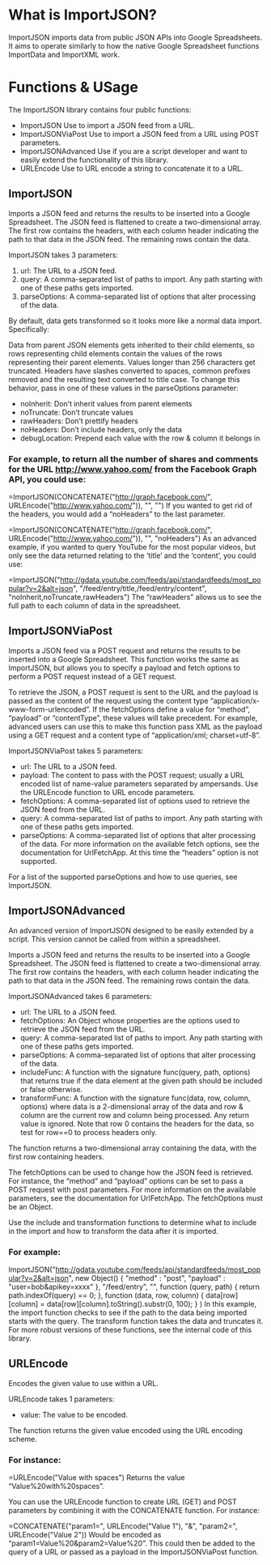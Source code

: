 # What is ImportJSON?
ImportJSON imports data from public JSON APIs into Google Spreadsheets. It aims to operate similarly to how the native Google Spreadsheet functions ImportData and ImportXML work.

# Functions & USage
The ImportJSON library contains four public functions:

- ImportJSON
Use to import a JSON feed from a URL.
- ImportJSONViaPost
Use to import a JSON feed from a URL using POST parameters.
- ImportJSONAdvanced
Use if you are a script developer and want to easily extend the functionality of this library.
- URLEncode
Use to URL encode a string to concatenate it to a URL.


## ImportJSON
Imports a JSON feed and returns the results to be inserted into a Google Spreadsheet. The JSON feed is flattened to create a two-dimensional array. The first row contains the headers, with each column header indicating the path to that data in the JSON feed. The remaining rows contain the data.

ImportJSON takes 3 parameters:

1. url: The URL to a JSON feed.
2. query: A comma-separated list of paths to import. Any path starting with one of these paths gets imported.
3. parseOptions: A comma-separated list of options that alter processing of the data.


By default, data gets transformed so it looks more like a normal data import. Specifically:

Data from parent JSON elements gets inherited to their child elements, so rows representing child elements contain the values of the rows representing their parent elements.
Values longer than 256 characters get truncated.
Headers have slashes converted to spaces, common prefixes removed and the resulting text converted to title case.
To change this behavior, pass in one of these values in the parseOptions parameter:

- noInherit: Don’t inherit values from parent elements
- noTruncate: Don’t truncate values
- rawHeaders: Don’t prettify headers
- noHeaders: Don’t include headers, only the data
- debugLocation: Prepend each value with the row & column it belongs in


### For example, to return all the number of shares and comments for the URL http://www.yahoo.com/ from the Facebook Graph API, you could use:

=ImportJSON(CONCATENATE("http://graph.facebook.com/", URLEncode("http://www.yahoo.com/")),  "", "")
If you wanted to get rid of the headers, you would add a “noHeaders” to the last parameter.

=ImportJSON(CONCATENATE("http://graph.facebook.com/", URLEncode("http://www.yahoo.com/")), "", "noHeaders")
As an advanced example, if you wanted to query YouTube for the most popular videos, but only see the data returned relating to the ‘title’ and the ‘content’, you could use:

=ImportJSON("http://gdata.youtube.com/feeds/api/standardfeeds/most_popular?v=2&alt=json", "/feed/entry/title,/feed/entry/content", "noInherit,noTruncate,rawHeaders")
The “rawHeaders” allows us to see the full path to each column of data in the spreadsheet.


## ImportJSONViaPost
Imports a JSON feed via a POST request and returns the results to be inserted into a Google Spreadsheet. This function works the same as ImportJSON, but allows you to specify a payload and fetch options to perform a POST request instead of a GET request.

To retrieve the JSON, a POST request is sent to the URL and the payload is passed as the content of the request using the content type “application/x-www-form-urlencoded”. If the fetchOptions define a value for “method”, “payload” or “contentType”, these values will take precedent. For example, advanced users can use this to make this function pass XML as the payload using a GET
request and a content type of “application/xml; charset=utf-8”.

ImportJSONViaPost takes 5 parameters:

- url: The URL to a JSON feed.
- payload: The content to pass with the POST request; usually a URL encoded list of name-value parameters separated by ampersands. Use the URLEncode function to URL encode parameters.
- fetchOptions: A comma-separated list of options used to retrieve the JSON feed from the URL.
- query: A comma-separated list of paths to import. Any path starting with one of these paths gets imported.
- parseOptions: A comma-separated list of options that alter processing of the data.
For more information on the available fetch options, see the documentation for UrlFetchApp. At this time the “headers” option is not supported.

For a list of the supported parseOptions and how to use queries, see ImportJSON.


## ImportJSONAdvanced
An advanced version of ImportJSON designed to be easily extended by a script. This version cannot be called from within a spreadsheet.

Imports a JSON feed and returns the results to be inserted into a Google Spreadsheet. The JSON feed is flattened to create a two-dimensional array. The first row contains the headers, with each column header indicating the path to that data in the JSON feed. The remaining rows contain the data.

ImportJSONAdvanced takes 6 parameters:

- url: The URL to a JSON feed.
- fetchOptions: An Object whose properties are the options used to retrieve the JSON feed from the URL.
- query: A comma-separated list of paths to import. Any path starting with one of these paths gets imported.
- parseOptions: A comma-separated list of options that alter processing of the data.
- includeFunc: A function with the signature func(query, path, options) that returns true if the data element at the given path should be included or false otherwise.
- transformFunc: A function with the signature func(data, row, column, options) where data is a 2-dimensional array of the data and row & column are the current row and column being processed. Any return value is ignored. Note that row 0 contains the headers for the data, so test for row==0 to process headers only.

The function returns a two-dimensional array containing the data, with the first row containing headers.

The fetchOptions can be used to change how the JSON feed is retrieved. For instance, the “method” and “payload” options can be set to pass a POST request with post parameters. For more information on the available parameters, see the documentation for UrlFetchApp. The fetchOptions must be an Object.

Use the include and transformation functions to determine what to include in the import and how to transform the data after it is imported.

### For example:

ImportJSON("http://gdata.youtube.com/feeds/api/standardfeeds/most_popular?v=2&alt=json",
          new Object() { "method" : "post", "payload" : "user=bob&apikey=xxxx" },
          "/feed/entry",
          "",
          function (query, path) { return path.indexOf(query) == 0; },
          function (data, row, column) { data[row][column] = data[row][column].toString().substr(0, 100); } )
In this example, the import function checks to see if the path to the data being imported starts with the query. The transform function takes the data and truncates it. For more robust versions of these functions, see the internal code of this library.


## URLEncode
Encodes the given value to use within a URL.

URLEncode takes 1 parameters:

- value: The value to be encoded.

The function returns the given value encoded using the URL encoding scheme.

### For instance:

=URLEncode("Value with spaces")
Returns the value “Value%20with%20spaces”.

You can use the URLEncode function to create URL (GET) and POST parameters by combining it with the CONCATENATE function. For instance:

=CONCATENATE("param1=", URLEncode("Value 1"), "&", "param2=", URLEncode("Value 2"))
Would be encoded as “param1=Value%20&param2=Value%20”. This could then be added to the query of a URL or passed as a payload in the ImportJSONViaPost function.

